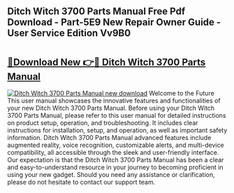 ## Ditch Witch 3700 Parts Manual Free Pdf Download - Part-5E9 New Repair Owner Guide - User Service Edition Vv9B0

# <h2><a href="http://bc58412.oget.top/?id=Ditch+Witch+3700+Parts+Manual">🔗Download New 👉🔴 Ditch Witch 3700 Parts Manual</a></h2>

[![Ditch Witch 3700 Parts Manual new download](https://i.imgur.com/5g1atiW.png)](http://bc58412.oget.top/?id=Ditch+Witch+3700+Parts+Manual)
Welcome to the Future This user manual showcases the innovative features and functionalities of your new Ditch Witch 3700 Parts Manual. Before using your Ditch Witch 3700 Parts Manual, please refer to this user manual for detailed instructions on product setup, operation, and troubleshooting. It includes clear instructions for installation, setup, and operation, as well as important safety information. Ditch Witch 3700 Parts Manual advanced features include augmented reality, voice recognition, customizable alerts, and multi-device compatibility, all accessible through the sleek and user-friendly interface. Our expectation is that the Ditch Witch 3700 Parts Manual has been a clear and easy-to-understand resource in your journey to becoming proficient in using your new gadget. Should you need any assistance or clarification, please do not hesitate to contact our support team.
